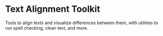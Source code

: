 # Text Alignment Toolkit
Tools to align texts and visualize differences between them, with utilities to run spell checking, clean text, and more. 
